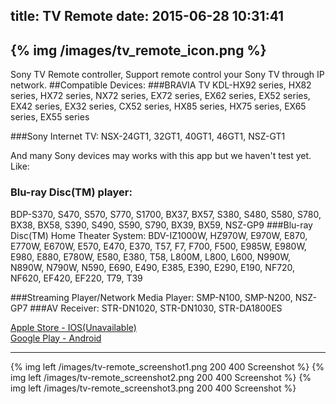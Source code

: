 title: TV Remote
date: 2015-06-28 10:31:41
---

{% img /images/tv_remote_icon.png %}    
---

Sony TV Remote controller, Support remote control your Sony TV through IP network.
##Compatible Devices:
###BRAVIA TV
KDL-HX92 series, HX82 series, HX72 series, NX72 series, EX72 series, EX62 series, EX52 series, EX42 series, EX32 series, CX52 series, HX85 series, HX75 series, EX65 series, EX55 series

###Sony Internet TV: 
NSX-24GT1, 32GT1, 40GT1, 46GT1, NSZ-GT1

And many Sony devices may works with this app but we haven't test yet. Like:

### Blu-ray Disc(TM) player: 
BDP-S370, S470, S570, S770, S1700, BX37, BX57, S380, S480, S580, S780, BX38, BX58, S390, S490, S590, S790, BX39, BX59, NSZ-GP9 
###Blu-ray Disc(TM) Home Theater System: 
BDV-IZ1000W, HZ970W, E970W, E870, E770W, E670W, E570, E470, E370, T57, F7, F700, F500, E985W, E980W, E980, E880, E780W, E580, E380, T58, L800M, L800, L600, N990W, N890W, N790W, N590, E690, E490, E385, E390, E290, E190, NF720, NF620, EF420, EF220, T79, T39

###Streaming Player/Network Media Player: 
SMP-N100, SMP-N200, NSZ-GP7
###AV Receiver:
STR-DN1020, STR-DN1030, STR-DA1800ES

[Apple Store - IOS(Unavailable)](/)   
[Google Play - Android](https://play.google.com/store/apps/details?id=com.tomtomapps.tvremote)  

---

{% img left /images/tv-remote_screenshot1.png 200 400 Screenshot %} 
{% img left /images/tv-remote_screenshot2.png 200 400 Screenshot %} 
{% img left /images/tv-remote_screenshot3.png 200 400 Screenshot %}   